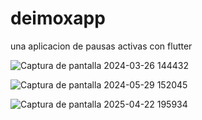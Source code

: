 # deimoxapp

una aplicacion de pausas activas con flutter

![Captura de pantalla 2024-03-26 144432](https://github.com/user-attachments/assets/ed0ca339-311a-45fa-86c1-5cbd9f46847f)

![Captura de pantalla 2024-05-29 152045](https://github.com/user-attachments/assets/bd3ead46-1be2-4f4f-b588-8474a3da8211)

![Captura de pantalla 2025-04-22 195934](https://github.com/user-attachments/assets/6a678e2d-b31f-441f-b8ec-48d94981a99c)


 
 
